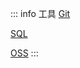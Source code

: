 ::: info 工具 <Badge type="danger" text="beta" />
[Git](/git/01-git-pull-repository)

[SQL](/sql/my-sql-single-table-operation)

[OSS](/oss/get-sts)
:::
